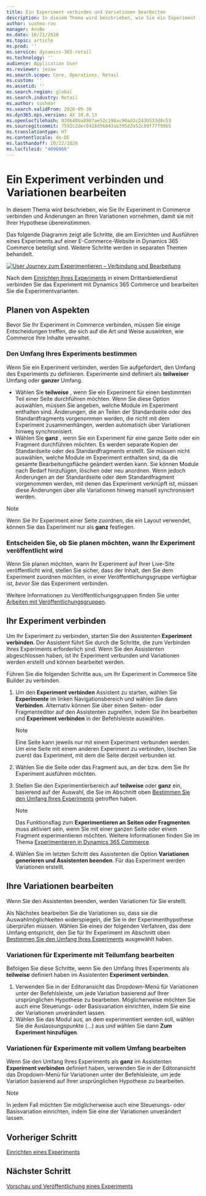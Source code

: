 ```yaml
---
title: Ein Experiment verbinden und Variationen bearbeiten
description: In diesem Thema wird beschrieben, wie Sie ein Experiment in einem Dienst eines Drittanbieters mit Dynamics 365 Commerce verbinden und wie man Variationen für das Experiment bearbeitet.
author: sushma-rao
manager: AnnBe
ms.date: 10/21/2020
ms.topic: article
ms.prod: ''
ms.service: dynamics-365-retail
ms.technology: ''
audience: Application User
ms.reviewer: josaw
ms.search.scope: Core, Operations, Retail
ms.custom: ''
ms.assetid: ''
ms.search.region: global
ms.search.industry: Retail
ms.author: sushmar
ms.search.validFrom: 2020-09-30
ms.dyn365.ops.version: AX 10.0.13
ms.openlocfilehash: 030640ba8907ae52c198ac96ad2c243b533d8c53
ms.sourcegitcommit: 7592c2dec0428d56843ab395d2a52c89f77f99b5
ms.translationtype: HT
ms.contentlocale: de-DE
ms.lasthandoff: 10/22/2020
ms.locfileid: "4096966"
---
```

# <a name="connect-an-experiment-and-edit-variations"></a>Ein Experiment verbinden und Variationen bearbeiten

In diesem Thema wird beschrieben, wie Sie Ihr Experiment in Commerce verbinden und Änderungen an Ihren Variationen vornehmen, damit sie mit Ihrer Hypothese übereinstimmen. 

Das folgende Diagramm zeigt alle Schritte, die am Einrichten und Ausführen eines Experiments auf einer E-Commerce-Website in Dynamics 365 Commerce beteiligt sind. Weitere Schritte werden in separaten Themen behandelt.

[ ![User Journey zum Experimentieren – Verbindung und Bearbeitung](./media/experimentation_connect_edit.svg) ](./media/experimentation_connect_edit.svg#lightbox)

Nach dem [Einrichten Ihres Experiments](experimentation-setup.md) in einem Drittanbieterdienst verbinden Sie das Experiment mit Dynamics 365 Commerce und bearbeiten Sie die Experimentvarianten.

## <a name="planning-considerations"></a>Planen von Aspekten

Bevor Sie Ihr Experiment in Commerce verbinden, müssen Sie einige Entscheidungen treffen, die sich auf die Art und Weise auswirken, wie Commerce Ihre Inhalte verwaltet.

### <a name="determine-the-scope-of-your-experiment"></a>Den Umfang Ihres Experiments bestimmen
Wenn Sie ein Experiment verbinden, werden Sie aufgefordert, den Umfang des Experiments zu definieren. Experimente sind definiert als **teilweiser** Umfang oder **ganzer** Umfang.
- Wählen Sie **teilweise** , wenn Sie ein Experiment für einen bestimmten Teil einer Seite durchführen möchten. Wenn Sie diese Option auswählen, müssen Sie angeben, welche Module im Experiment enthalten sind. Änderungen, die an Teilen der Standardseite oder des Standardfragments vorgenommen werden, die nicht mit dem Experiment zusammenhängen, werden automatisch über Variationen hinweg synchronisiert.
- Wählen Sie **ganz** , wenn Sie ein Experiment für eine ganze Seite oder ein Fragment durchführen möchten. Es werden separate Kopien der Standardseite oder des Standardfragments erstellt. Sie müssen nicht auswählen, welche Module im Experiment enthalten sind, da die gesamte Bearbeitungsfläche geändert werden kann. Sie können Module nach Bedarf hinzufügen, löschen oder neu anordnen. Wenn jedoch Änderungen an der Standardseite oder dem Standardfragment vorgenommen werden, mit denen das Experiment verknüpft ist, müssen diese Änderungen über alle Variationen hinweg manuell synchronisiert werden.

<!-- not to editors, we're adding an image here to illustrate the difference. it will help.) -->

> [!NOTE]
> Wenn Sie Ihr Experiment einer Seite zuordnen, die ein Layout verwendet, können Sie das Experiment nur als **ganz** festlegen.

### <a name="decide-if-you-want-to-schedule-when-your-experiment-is-published"></a>Entscheiden Sie, ob Sie planen möchten, wann Ihr Experiment veröffentlicht wird
Wenn Sie planen möchten, wann Ihr Experiment auf Ihrer Live-Site veröffentlicht wird, stellen Sie sicher, dass der Inhalt, den Sie dem Experiment zuordnen möchten, in einer Veröffentlichungsgruppe verfügbar ist, *bevor* Sie das Experiment verbinden. 

Weitere Informationen zu Veröffentlichungsgruppen finden Sie unter [Arbeiten mit Veröffentlichungsgruppen](publish-groups.md).


## <a name="connect-your-experiment"></a>Ihr Experiment verbinden
Um Ihr Experiment zu verbinden, starten Sie den Assistenten **Experiment verbinden**. Der Assistent führt Sie durch die Schritte, die zum Verbinden Ihres Experiments erforderlich sind. Wenn Sie den Assistenten abgeschlossen haben, ist Ihr Experiment verbunden und Variationen werden erstellt und können bearbeitet werden.

Führen Sie die folgenden Schritte aus, um Ihr Experiment in Commerce Site Builder zu verbinden.

1. Um den **Experiment verbinden** Assistent zu starten, wählen Sie **Experimente** im linken Navigationsbereich und wählen Sie dann **Verbinden**. Alternativ können Sie über einen Seiten- oder Fragmenteditor auf den Assistenten zugreifen, indem Sie ihn bearbeiten und **Experiment verbinden** in der Befehlsleiste auswählen.

    > [!NOTE]
    > Eine Seite kann jeweils nur mit einem Experiment verbunden werden. Um eine Seite mit einem anderen Experiment zu verbinden, löschen Sie zuerst das Experiment, mit dem die Seite derzeit verbunden ist.

1. Wählen Sie die Seite oder das Fragment aus, an der bzw. dem Sie Ihr Experiment ausführen möchten.
1. Stellen Sie den Experimentierbereich auf **teilweise** oder **ganz** ein, basierend auf der Auswahl, die Sie im Abschnitt oben [Bestimmen Sie den Umfang Ihres Experiments](#determine-the-scope-of-your-experiment) getroffen haben.
    > [!NOTE]
    > Das Funktionsflag zum **Experimentieren an Seiten oder Fragmenten** muss aktiviert sein, wenn Sie mit einer ganzen Seite oder einem Fragment experimentieren möchten. Weitere Informationen finden Sie im Thema [Experimentieren in Dynamics 365 Commerce](experimentation-overview.md).
    
1. Wählen Sie im letzten Schritt des Assistenten die Option **Variationen generieren und Assistenten beenden**. Für das Experiment werden Variationen erstellt. 

## <a name="edit-your-variations"></a>Ihre Variationen bearbeiten
Wenn Sie den Assistenten beenden, werden Variationen für Sie erstellt. 

Als Nächstes bearbeiten Sie die Variationen so, dass sie die Auswahlmöglichkeiten widerspiegeln, die Sie in der Experimenthypothese überprüfen müssen. Wählen Sie eines der folgenden Verfahren, das dem Umfang entspricht, den Sie für Ihr Experiment im Abschnitt oben [Bestimmen Sie den Umfang Ihres Experiments](#determine-the-scope-of-your-experiment) ausgewählt haben.

### <a name="edit-variations-for-experiments-with-partial-scope"></a>Variationen für Experimente mit Teilumfang bearbeiten
Befolgen Sie diese Schritte, wenn Sie den Umfang Ihres Experiments als **teilweise** definiert haben im Assistenten **Experiment verbinden**.

1. Verwenden Sie in der Editoransicht das Dropdown-Menü für Variationen unter der Befehlsleiste, um jede Variation basierend auf Ihrer ursprünglichen Hypothese zu bearbeiten. Möglicherweise möchten Sie auch eine Steuerungs- oder Basisvariation einrichten, indem Sie eine der Variationen unverändert lassen.
1. Wählen Sie das Modul aus, an dem experimentiert werden soll, wählen Sie die Auslassungspunkte (...) aus und wählen Sie dann **Zum Experiment hinzufügen**.

### <a name="edit-variations-for-experiments-with-entire-scope"></a>Variationen für Experimente mit vollem Umfang bearbeiten
Wenn Sie den Umfang Ihres Experiments als **ganz** im Assistenten **Experiment verbinden** definiert haben, verwenden Sie in der Editoransicht das Dropdown-Menü für Variationen unter der Befehlsleiste, um jede Variation basierend auf Ihrer ursprünglichen Hypothese zu bearbeiten. 

> [!NOTE]
> In jedem Fall möchten Sie möglicherweise auch eine Steuerungs- oder Basisvariation einrichten, indem Sie eine der Variationen unverändert lassen.

## <a name="previous-step"></a>Vorheriger Schritt
[Einrichten eines Experiments](experimentation-setup.md) 


## <a name="next-step"></a>Nächster Schritt
[Vorschau und Veröffentlichung eines Experiments](experimentation-preview-publish.md)
